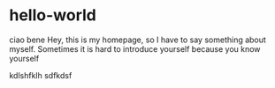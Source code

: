 # hello-world
ciao bene
Hey, this is my homepage, so I have to say something about myself. Sometimes it is hard to introduce yourself because you know yourself 

kdlshfklh
sdfkdsf



